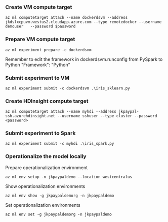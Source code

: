 ### Create VM compute target
```
az ml computetarget attach --name dockerdsvm --address jkdslxcpuvm.westus2.cloudapp.azure.com --type remotedocker --username demouser   --password $password 
```
### Prepare VM compute target
```
az ml experiment prepare -c dockerdsvm
```
Remember to edit the framework in dockerdsvm.runconfig from PySpark to Python
"Framework": "Python"

### Submit experiment to VM
```
az ml experiment submit -c dockerdsvm .\iris_sklearn.py
```

### Create HDInsight compute target
```
az ml computetarget attach --name myhdi --address jkpaypal-ssh.azurehdinsight.net --username sshuser --type cluster --password <password> 
```

### Submit experiment to Spark
```
az ml experiment submit -c myhdi .\iris_spark.py
```

### Operationalize the model locally

Prepare operationalization environment
```
az ml env setup -n jkpaypaldemo --location westcentralus
```

Show operationalization environments
```
az ml env show -g jkpaypaldemorg -n jkpaypaldemo
```

Set operationalization environments
```
az ml env set -g jkpaypaldemorg -n jkpaypaldemo
```
